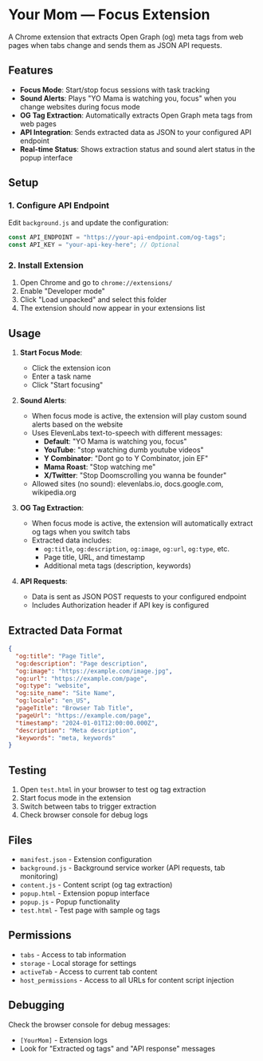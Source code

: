# Your Mom — Focus Extension

A Chrome extension that extracts Open Graph (og) meta tags from web pages when tabs change and sends them as JSON API requests.

## Features

- **Focus Mode**: Start/stop focus sessions with task tracking
- **Sound Alerts**: Plays "YO Mama is watching you, focus" when you change websites during focus mode
- **OG Tag Extraction**: Automatically extracts Open Graph meta tags from web pages
- **API Integration**: Sends extracted data as JSON to your configured API endpoint
- **Real-time Status**: Shows extraction status and sound alert status in the popup interface

## Setup

### 1. Configure API Endpoint

Edit `background.js` and update the configuration:

```javascript
const API_ENDPOINT = "https://your-api-endpoint.com/og-tags";
const API_KEY = "your-api-key-here"; // Optional
```

### 2. Install Extension

1. Open Chrome and go to `chrome://extensions/`
2. Enable "Developer mode"
3. Click "Load unpacked" and select this folder
4. The extension should now appear in your extensions list

## Usage

1. **Start Focus Mode**: 
   - Click the extension icon
   - Enter a task name
   - Click "Start focusing"

2. **Sound Alerts**:
   - When focus mode is active, the extension will play custom sound alerts based on the website
   - Uses ElevenLabs text-to-speech with different messages:
     - **Default**: "YO Mama is watching you, focus"
     - **YouTube**: "stop watching dumb youtube videos"
     - **Y Combinator**: "Dont go to Y Combinator, join EF"
     - **Mama Roast**: "Stop watching me"
     - **X/Twitter**: "Stop Doomscrolling you wanna be founder"
   - Allowed sites (no sound): elevenlabs.io, docs.google.com, wikipedia.org

3. **OG Tag Extraction**:
   - When focus mode is active, the extension will automatically extract og tags when you switch tabs
   - Extracted data includes:
     - `og:title`, `og:description`, `og:image`, `og:url`, `og:type`, etc.
     - Page title, URL, and timestamp
     - Additional meta tags (description, keywords)

4. **API Requests**:
   - Data is sent as JSON POST requests to your configured endpoint
   - Includes Authorization header if API key is configured

## Extracted Data Format

```json
{
  "og:title": "Page Title",
  "og:description": "Page description",
  "og:image": "https://example.com/image.jpg",
  "og:url": "https://example.com/page",
  "og:type": "website",
  "og:site_name": "Site Name",
  "og:locale": "en_US",
  "pageTitle": "Browser Tab Title",
  "pageUrl": "https://example.com/page",
  "timestamp": "2024-01-01T12:00:00.000Z",
  "description": "Meta description",
  "keywords": "meta, keywords"
}
```

## Testing

1. Open `test.html` in your browser to test og tag extraction
2. Start focus mode in the extension
3. Switch between tabs to trigger extraction
4. Check browser console for debug logs

## Files

- `manifest.json` - Extension configuration
- `background.js` - Background service worker (API requests, tab monitoring)
- `content.js` - Content script (og tag extraction)
- `popup.html` - Extension popup interface
- `popup.js` - Popup functionality
- `test.html` - Test page with sample og tags

## Permissions

- `tabs` - Access to tab information
- `storage` - Local storage for settings
- `activeTab` - Access to current tab content
- `host_permissions` - Access to all URLs for content script injection

## Debugging

Check the browser console for debug messages:
- `[YourMom]` - Extension logs
- Look for "Extracted og tags" and "API response" messages
